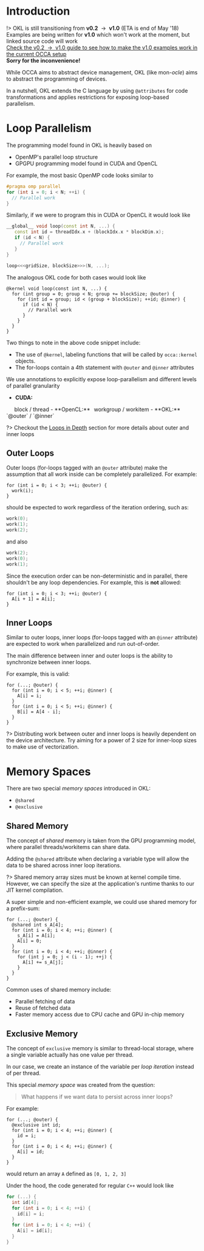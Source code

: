 # Introduction

!>
    OKL is still transitioning from **v0.2** &nbsp;&rarr;&nbsp; **v1.0** (ETA is end of May '18)
    <br/>
    Examples are being written for **v1.0** which won't work at the moment, but linked source code will work
    <br/>
    [Check the v0.2 &nbsp;&rarr;&nbsp; v1.0 guide to see how to make the v1.0 examples work in the current OCCA setup](/guide/okl/v1)
    <br/>
    **Sorry for the inconvenience!**

While OCCA aims to abstract device management, OKL (like mon-*ocle*) aims to abstract the programming of devices.

In a nutshell, OKL extends the C language by using `@attributes` for code transformations and applies restrictions for exposing loop-based parallelism.

# Loop Parallelism

The programming model found in OKL is heavily based on

- OpenMP's parallel loop structure
- GPGPU programming model found in CUDA and OpenCL

For example, the most basic OpenMP code looks similar to

```cpp
#pragma omp parallel
for (int i = 0; i < N; ++i) {
  // Parallel work
}
```

Similarly, if we were to program this in CUDA or OpenCL it would look like

```cpp
__global__ void loop(const int N, ...) {
   const int id = threadIdx.x + (blockIdx.x * blockDim.x);
   if (id < N) {
     // Parallel work
   }
}

loop<<<gridSize, blockSize>>>(N, ...);
```

The analogous OKL code for both cases would look like

```okl
@kernel void loop(const int N, ...) {
  for (int group = 0; group < N; group += blockSize; @outer) {
    for (int id = group; id < (group + blockSize); ++id; @inner) {
      if (id < N) {
        // Parallel work
      }
    }
  }
}
```

Two things to note in the above code snippet include:

- The use of `@kernel`, labeling functions that will be called by `occa::kernel` objects.
- The for-loops contain a 4th statement with `@outer` and `@inner` attributes

We use annotations to explicitly expose loop-parallelism and different levels of parallel granularity

- **CUDA:**
<div style="width: 17px; display: inline-block"></div>
block / thread
- **OpenCL:**
<div style="width: 2px; display: inline-block"></div>
workgroup / workitem
- **OKL:**
<div style="width: 26px; display: inline-block"></div>
`@outer` / `@inner`

?> Checkout the [Loops in Depth](/okl/loops-in-depth) section for more details about outer and inner loops

## Outer Loops

Outer loops (for-loops tagged with an `@outer` attribute) make the assumption that all work inside can be completely parallelized.
For example:

```okl
for (int i = 0; i < 3; ++i; @outer) {
  work(i);
}
```

should be expected to work regardless of the iteration ordering, such as:

```cpp
work(0);
work(1);
work(2);
```

and also

```cpp
work(2);
work(0);
work(1);
```

Since the execution order can be non-deterministic and in parallel, there shouldn't be any loop dependencies.
For example, this is **not** allowed:

```okl
for (int i = 0; i < 3; ++i; @outer) {
  A[i + 1] = A[i];
}
```

## Inner Loops

Similar to outer loops, inner loops (for-loops tagged with an `@inner` attribute) are expected to work when parallelized and run out-of-order.

The main difference between inner and outer loops is the ability to synchronize between inner loops.

For example, this is valid:

```okl
for (...; @outer) {
  for (int i = 0; i < 5; ++i; @inner) {
    A[i] = i;
  }
  for (int i = 0; i < 5; ++i; @inner) {
    B[i] = A[4 - i];
  }
}
```

?>
    Distributing work between outer and inner loops is heavily dependent on the device architecture.
    Try aiming for a power of 2 size for inner-loop sizes to make use of vectorization.

# Memory Spaces

There are two special _memory spaces_ introduced in OKL:

- `@shared`
- `@exclusive`

## Shared Memory

The concept of _shared_ memory is taken from the GPU programming model, where parallel threads/workitems can share data.

Adding the `@shared` attribute when declaring a variable type will allow the data to be shared across inner loop iterations.

?>
    Shared memory array sizes must be known at kernel compile time.
    However, we can specify the size at the application's runtime thanks to our JIT kernel compilation.

A super simple and non-efficient example, we could use shared memory for a prefix-sum:

```okl
for (...; @outer) {
  @shared int s_A[4];
  for (int i = 0; i < 4; ++i; @inner) {
    s_A[i] = A[i];
    A[i] = 0;
  }
  for (int i = 0; i < 4; ++i; @inner) {
    for (int j = 0; j < (i - 1); ++j) {
      A[i] += s_A[j];
    }
  }
}
```

Common uses of shared memory include:

- Parallel fetching of data
- Reuse of fetched data
- Faster memory access due to CPU cache and GPU in-chip memory

## Exclusive Memory

The concept of `exclusive` memory is similar to thread-local storage, where a single variable actually has one value per thread.

In our case, we create an instance of the variable per _loop iteration_ instead of per thread.

This special _memory space_ was created from the question:

> What happens if we want data to persist across inner loops?

For example:

```okl
for (...; @outer) {
  @exclusive int id;
  for (int i = 0; i < 4; ++i; @inner) {
    id = i;
  }
  for (int i = 0; i < 4; ++i; @inner) {
    A[i] = id;
  }
}
```

would return an array `A` defined as `[0, 1, 2, 3]`

Under the hood, the code generated for regular `C++` would look like

```cpp
for (...) {
  int id[4];
  for (int i = 0; i < 4; ++i) {
    id[i] = i;
  }
  for (int i = 0; i < 4; ++i) {
    A[i] = id[i];
  }
}
```
